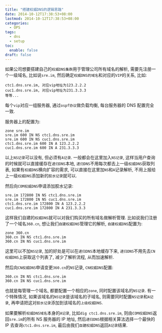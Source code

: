 ```yaml
---
title: "搭建权威DNS的逻辑思路"
date: 2014-10-12T17:38:53+08:00
lastmod: 2014-10-12T17:38:53+08:00
categories:
  - OPS
tags:
  - dns
  - setup
toc:
  enable: false
draft: false
---
```


如果公司想要搭建自己的`权威DNS集群`用于管理公司所有域名的解析, 需要先注册一个一级域名, 比如说`sre.im`, 然后确定`权威DNS的域名`和对应的`VIP`的关系, 比如:

```text
ctc1.dns.sre.im, 对应vip地址为123.2.2.2
cuc1.dns.sre.im, 对应vip地址为231.3.3.3
等等...
```

每个`vip`对应一组服务器, 通过`ospf协议`做负载均衡, 每台服务器的 DNS 配置完全一致.

服务器上的配置为:

```text
zone sre.im
sre.im 600 IN NS ctc1.dns.sre.im
sre.im 600 IN NS cuc1.dns.sre.im
ctc1.dns.sre.im 600 IN A 123.2.2.2
cuc1.dns.sre.im 600 IN A 231.3.3.3
```

以上`NS记录`可以没有, 但必须有`A记录`. 一般都会在这里加入`NS记录`, 这样当用户查询的时候就可以直接缓存在`递归DNS`本地, `递归DNS`不用每次都去上一级`权威DNS`获取列表, 如果有`权威DNS`横向扩容的需求, 可以直接在这里加`NS`和`A`记录解析, 不用上报给上一级`权威DNS`添加新的`胶水记录`就可以.

然后向`COM权威DNS`申请添加胶水记录:

```text
sre.im 172800 IN NS ctc1.dns.sre.im
sre.im 172800 IN NS cuc1.dns.sre.im
ctc1.dns.sre.im 172800 IN A 123.2.2.2
cuc1.dns.sre.im 172800 IN A 231.3.3.3
```

这样我们自建的`权威DNS`就可以对我们购买的所有域名做解析管理. 比如说我们注册了一个域名`360.cn`, 想让我们`自建权威DNS`管理它的解析, `自建权威DNS`配置为:

```text
zone 360.cn
360.cn IN NS ctc1.dns.sre.im
360.cn IN NS cuc1.dns.sre.im
```

这里可以不加`NS记录`, 加的好处是可以在`递归DNS`本地缓存下来, `递归DNS`不用先去`CN权威DNS`上获取这个列表了, 减少了解析流程, 从而加速解析.

然后向`CN权威DNS`申请变更`360.cn`的`NS`记录, `CN权威DNS`配置:

```text
360.cn IN NS ctc1.dns.sre.im
360.cn IN NS cuc1.dns.sre.im
```

也就是每管理一个域名, 都要配置一个相应的`zone`, 同时配置该域名的`NS记录`. 有一个特殊情况, 如果该域名的`NS记录`是该域名的子域名, 则需要同时配置`NS记录`和`A记录`, 再申请把这对`胶水记录`添加到该域名的`上级权威DNS`.

如果要解析`权威DNS域名`本身的`A记录`, 比如`dig ctc1.dns.sre.im`, 则由`COM权威DNS`返回`sre.im`的所有 NS 服务器的 IP 地址, 然后`递归DNS`根据相关算法选择一个最快的 IP 去查询`ctc1.dns.sre.im`, 最后由我们`自建权威DNS`返回`A记录`结果.
